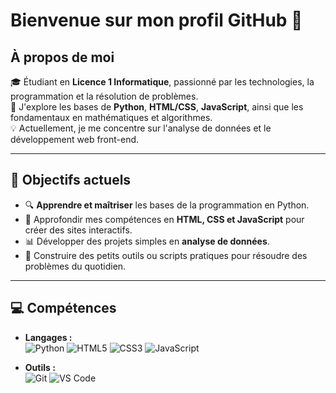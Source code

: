 # Bienvenue sur mon profil GitHub 👋

## À propos de moi

🎓 Étudiant en **Licence 1 Informatique**, passionné par les technologies, la programmation et la résolution de problèmes.  
🌟 J'explore les bases de **Python**, **HTML/CSS**, **JavaScript**, ainsi que les fondamentaux en mathématiques et algorithmes.  
💡 Actuellement, je me concentre sur l'analyse de données et le développement web front-end.

---

## 🌟 Objectifs actuels

- 🔍 **Apprendre et maîtriser** les bases de la programmation en Python.
- 🎨 Approfondir mes compétences en **HTML, CSS et JavaScript** pour créer des sites interactifs.
- 📊 Développer des projets simples en **analyse de données**.
- 🚀 Construire des petits outils ou scripts pratiques pour résoudre des problèmes du quotidien.

---

## 💻 Compétences

- **Langages :**  
  ![Python](https://img.shields.io/badge/Python-3776AB?style=for-the-badge&logo=python&logoColor=white) 
  ![HTML5](https://img.shields.io/badge/HTML5-E34F26?style=for-the-badge&logo=html5&logoColor=white) 
  ![CSS3](https://img.shields.io/badge/CSS3-1572B6?style=for-the-badge&logo=css3&logoColor=white) 
  ![JavaScript](https://img.shields.io/badge/JavaScript-F7DF1E?style=for-the-badge&logo=javascript&logoColor=black)  

- **Outils :**  
  ![Git](https://img.shields.io/badge/Git-F05032?style=for-the-badge&logo=git&logoColor=white) 
  ![VS Code](https://img.shields.io/badge/VS%20Code-0078D4?style=for-the-badge&logo=visual-studio-code&logoColor=white) 
